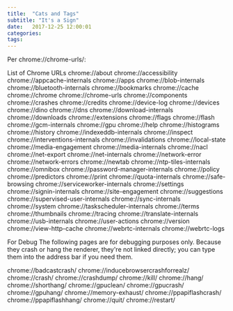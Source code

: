 ```yaml
---
title:  "Cats and Tags"
subtitle: "It's a Sign"
date:   2017-12-25 12:00:01
categories:
tags: 
---
```

Per chrome://chrome-urls/: 

List of Chrome URLs
chrome://about
chrome://accessibility
chrome://appcache-internals
chrome://apps
chrome://blob-internals
chrome://bluetooth-internals
chrome://bookmarks
chrome://cache
chrome://chrome
chrome://chrome-urls
chrome://components
chrome://crashes
chrome://credits
chrome://device-log
chrome://devices
chrome://dino
chrome://dns
chrome://download-internals
chrome://downloads
chrome://extensions
chrome://flags
chrome://flash
chrome://gcm-internals
chrome://gpu
chrome://help
chrome://histograms
chrome://history
chrome://indexeddb-internals
chrome://inspect
chrome://interventions-internals
chrome://invalidations
chrome://local-state
chrome://media-engagement
chrome://media-internals
chrome://nacl
chrome://net-export
chrome://net-internals
chrome://network-error
chrome://network-errors
chrome://newtab
chrome://ntp-tiles-internals
chrome://omnibox
chrome://password-manager-internals
chrome://policy
chrome://predictors
chrome://print
chrome://quota-internals
chrome://safe-browsing
chrome://serviceworker-internals
chrome://settings
chrome://signin-internals
chrome://site-engagement
chrome://suggestions
chrome://supervised-user-internals
chrome://sync-internals
chrome://system
chrome://taskscheduler-internals
chrome://terms
chrome://thumbnails
chrome://tracing
chrome://translate-internals
chrome://usb-internals
chrome://user-actions
chrome://version
chrome://view-http-cache
chrome://webrtc-internals
chrome://webrtc-logs

For Debug
The following pages are for debugging purposes only. Because they crash or hang the renderer, they're not linked directly; you can type them into the address bar if you need them.

chrome://badcastcrash/
chrome://inducebrowsercrashforrealz/
chrome://crash/
chrome://crashdump/
chrome://kill/
chrome://hang/
chrome://shorthang/
chrome://gpuclean/
chrome://gpucrash/
chrome://gpuhang/
chrome://memory-exhaust/
chrome://ppapiflashcrash/
chrome://ppapiflashhang/
chrome://quit/
chrome://restart/